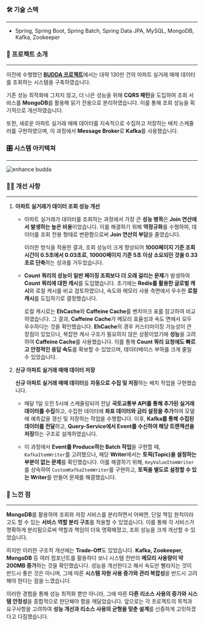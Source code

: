 ### 🛠 기술 스택

---

- Spring, Spring Boot, Spring Batch, Spring Data JPA, MySQL, MongoDB, Kafka, Zookeeper

### 📖 프로젝트 소개

---

이전에 수행했던 [**BUDDA 프로젝트**](https://github.com/naver0504/comprehensive-design)에서는 대략 130만 건의 아파트 실거래 매매 데이터를 조회하는 시스템을 구축하였습니다.

기존 성능 최적화에 그치지 않고, 더 나은 성능을 위해 **CQRS 패턴**을 도입하여 조회 서비스를 **MongoDB**를 활용해 읽기 전용으로 분리하였습니다. 이를 통해 조회 성능을 획기적으로 개선하였습니다.

또한, 새로운 아파트 실거래 매매 데이터를 지속적으로 수집하고 저장하는 배치 스케줄러를 구현하였으며,  이 과정에서 **Message Broker**로 **Kafka**를 사용했습니다. 

### 🎛️ 시스템 아키텍쳐

---

![enhance budda](https://github.com/user-attachments/assets/901e47aa-d223-4ae2-b350-aadb4f863f6a)

### 🙋‍♂️ 개선 사항

---

1. **아파트 실거래가 데이터 조회 성능 개선**
    - 아파트 실거래가 데이터를 조회하는 과정에서 가장 큰 **성능 병목**은 **Join 연산에서 발생하는 높은 비용**이었습니다. 이를 해결하기 위해 **역정규화**를 수행하여, 데이터를 조회 전용 형태로 변환함으로써 **Join 연산의 부담**을 줄였습니다.
        
        이러한 방식을 적용한 결과, 조회 성능이 크게 향상되어 **1000페이지 기준 조회 시간이 0.5초에서 0.03초로**, **10000페이지 기준 5초 이상 소요되던 것을 0.33초로 단축**하는 성과를 거두었습니다.
        
    - **Count 쿼리의 성능이 일반 페이징 조회보다 더 오래 걸리는 문제**가 발생하여 **Count 쿼리에 대한 캐시**를 도입했습니다. 초기에는 **Redis를 활용한 글로벌 캐시**와 로컬 캐시를 비교 검토하였으나, 속도와 메모리 사용 측면에서 우수한 **로컬 캐시**를 도입하기로 결정했습니다.
        
        로컬 캐시로는 **EhCache**와 **Caffeine Cache**를 벤치마크 표를 참고하여 비교하였습니다. 그 결과, **Caffeine Cache**가 메모리 효율성과 속도 면에서 모두 우수하다는 것을 확인했습니다. **EhCache**의 경우 커스터마이징 가능성이 큰 장점이 있었으나, 복잡한 캐시 구조가 필요하지 않은 상황이었기에 **성능**을 고려하여 **Caffeine Cache**를 사용했습니다. 이를 통해 **Count 쿼리 요청에도 빠르고 안정적인 응답 속도**를 확보할 수 있었으며, 데이터베이스 부하를 크게 줄일 수 있었습니다.
2. **신규 아파트 실거래 매매 데이터 저장**
   
    **신규 아파트 실거래 매매 데이터**를 **자동으로 수집 및 저장**하는 배치 작업을 구현했습니다.
    - 매달 1일 오전 5시에 스케줄링되어 전날 **국토교통부 API를 통해 추가된 실거래 데이터를 수집**하고, 수집한 데이터에 **좌표 데이터와 금리 설정을 추가**하여 모델에 예측값을 갱신 및 저장하는 작업을 수행합니다. 이후, **Kafka를 통해 수집된 데이터를 전달**하고, **Query-Service에서 Event를 수신하여 해당 트랜잭션을 저장**하는 구조로 설계하였습니다.

    - 이 과정에서 **Event를 Produce하는 Batch 작업**을 구현할 때, `KafkaItemWriter`를 고려했으나, 해당 **Writer**에서는 **토픽(Topic)을 설정하는 부분이 없는 문제**를 확인했습니다. 이를 해결하기 위해, `KeyValueItemWriter`를 상속하여 `CustomKafkaItemWriter`를 구현하고, **토픽을 별도로 설정할 수 있는 Writer**를 만들어 문제를 해결했습니다.
### 🧐 느낀 점

---

**MongoDB**를 활용하여 조회와 저장 서비스를 분리하면서 어쩌면, 단일 책임 원칙이라고도 할 수 있는 **서비스 역할 분리 구조**를 적용할 수 있었습니다. 이를 통해 각 서비스가 명확하게 분리됨으로써 역할과 책임이 더욱 명확해졌고, 조회 성능을 크게 개선할 수 있었습니다.

하지만 이러한 구조적 개선에는 **Trade-Off**도 있었습니다. **Kafka, Zookeeper, MongoDB** 등 여러 컴포넌트를 활용하다 보니 시스템 전반의 **메모리 사용량이 약 200MB 증가**하는 것을 확인했습니다. 성능을 개선한다고 해서 속도만 빨라지는 것이 반드시 좋은 것은 아니며, 그에 따른 **시스템 자원 사용 증가와 관리 복잡성**을 반드시 고려해야 한다는 점을 느꼈습니다.

이러한 경험을 통해 성능 최적화 뿐만 아니라, 그에 따른 **다른 리소스 사용의 증가와 시스템 안정성**을 종합적으로 판단해야 함을 깨달았습니다. 앞으로는 각 프로젝트의 목적과 요구사항을 고려하여 **성능 개선과 리소스 사용의 균형을 맞춘 설계**를 신중하게 고민하겠다고 다짐했습니다.
